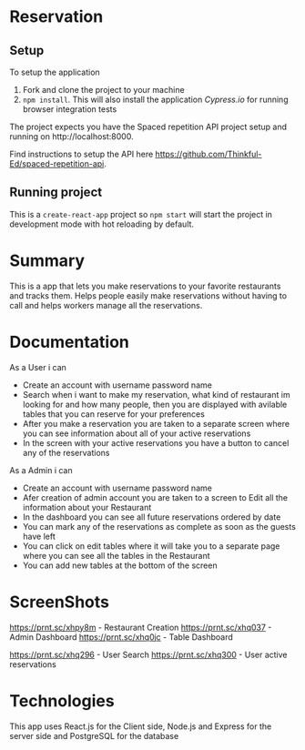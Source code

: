 # Reservation

## Setup

To setup the application

1. Fork and clone the project to your machine
2. `npm install`. This will also install the application *Cypress.io* for running browser integration tests

The project expects you have the Spaced repetition API project setup and running on http://localhost:8000.

Find instructions to setup the API here https://github.com/Thinkful-Ed/spaced-repetition-api.

## Running project

This is a `create-react-app` project so `npm start` will start the project in development mode with hot reloading by default.


# Summary

This is a app that lets you make reservations to your favorite restaurants and tracks them. Helps people easily make reservations without having to call and helps workers manage all the reservations. 


# Documentation
As a User i can 
- Create an account with username password name
- Search when i want to make my reservation, what kind of restaurant im looking for and how many people, then you are displayed with avilable tables that you can reserve for your preferences
- After you make a reservation you are taken to a separate screen where you can see information about all of your active reservations
- In the screen with your active reservations you have a button to cancel any of the reservations

As a Admin i can
- Create an account with username password name
- Afer creation of admin account you are taken to a screen to Edit all the information about your Restaurant
- In the dashboard you can see all future reservations ordered by date
- You can mark any of the reservations as complete as soon as the guests have left
- You can click on edit tables where it will take you to a separate page where you can see all the tables in the Restaurant
- You can add new tables at the bottom of the screen

# ScreenShots
https://prnt.sc/xhpy8m - Restaurant Creation
https://prnt.sc/xhq037 - Admin Dashboard
https://prnt.sc/xhq0jc - Table Dashboard

https://prnt.sc/xhq296 - User Search
https://prnt.sc/xhq300 - User active reservations

# Technologies
This app uses React.js for the Client side, Node.js and Express for the server side and PostgreSQL for the database